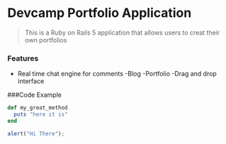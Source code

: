 # Devcamp Portfolio Application

> This is a Ruby on Rails 5 application that allows users to creat their own portfolios

### Features

- Real time chat engine for comments
-Blog
-Portfolio
-Drag and drop interface

###Code Example

```ruby
def my_great_method
  puts "here it is"
end
```

```javascript
alert("Hi There");
```